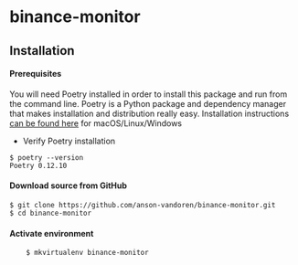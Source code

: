 binance-monitor
===============

Installation
------------
#### Prerequisites
You will need Poetry installed in order to install this package and run from the command line.
Poetry is a Python package and dependency manager that makes installation and distribution
really easy. Installation instructions [can be found here](https://poetry.eustace.io/docs/#installation)
for macOS/Linux/Windows
- Verify Poetry installation
```console
$ poetry --version
Poetry 0.12.10
```

#### Download source from GitHub

```console
$ git clone https://github.com/anson-vandoren/binance-monitor.git
$ cd binance-monitor
```

#### Activate environment

```console
    $ mkvirtualenv binance-monitor
```